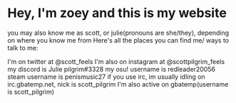 <h1>Hey, I'm zoey and this is my website</h1>
<p>you may also know me as scott, or julie(pronouns are she/they), depending on where you know me from
 Here's all the places you can find me/ ways to talk to me: </p>


<p>I'm on twitter at @scott_feels
I'm also on instagram at @scottpilgrim_feels
my discord is Julie pilgrim#3328
my osu! username is redleader20056
steam username is penismusic27
if you use irc, im usually idling on irc.gbatemp.net, nick is scott_pilgrim
I'm also active on gbatemp(username is scott_pilgrim)